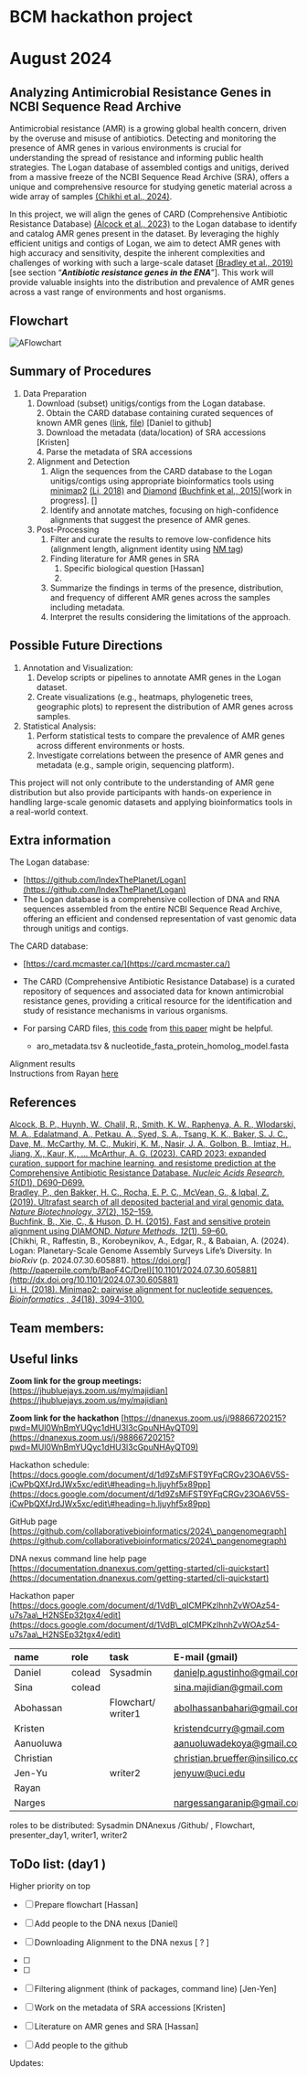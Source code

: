 # 

# BCM hackathon project

# August 2024

## Analyzing Antimicrobial Resistance Genes in NCBI Sequence Read Archive

Antimicrobial resistance (AMR) is a growing global health concern, driven by the overuse and misuse of antibiotics. Detecting and monitoring the presence of AMR genes in various environments is crucial for understanding the spread of resistance and informing public health strategies. The Logan database of assembled contigs and unitigs, derived from a massive freeze of the NCBI Sequence Read Archive (SRA), offers a unique and comprehensive resource for studying genetic material across a wide array of samples [(Chikhi et al., 2024\)](https://paperpile.com/c/BaoF4C/DreI).

In this project, we will align the genes of CARD (Comprehensive Antibiotic Resistance Database) [(Alcock et al., 2023\)](https://paperpile.com/c/BaoF4C/nj8p) to the Logan database to identify and catalog AMR genes present in the dataset. By leveraging the highly efficient unitigs and contigs of Logan, we aim to detect AMR genes with high accuracy and sensitivity, despite the inherent complexities and challenges of working with such a large-scale dataset [(Bradley et al., 2019\)](https://paperpile.com/c/BaoF4C/Zuh9)\[see section “***Antibiotic resistance genes in the ENA***”\]. This work will provide valuable insights into the distribution and prevalence of AMR genes across a vast range of environments and host organisms.


## Flowchart

![AFlowchart](figure/figure_flowchart1.png)


## Summary of Procedures

1. Data Preparation  
   1. Download (subset) unitigs/contigs from the Logan database.  
      2. Obtain the CARD database containing curated sequences of known AMR genes ([link](https://card.mcmaster.ca/download/), [file](https://card.mcmaster.ca/download/0/broadstreet-v3.2.9.tar.bz2)) \[Daniel to github\]  
      3. Download the metadata (data/location) of SRA accessions \[Kristen\]  
      4. Parse the metadata of SRA accessions   
   2. Alignment and Detection  
      1. Align the sequences from the CARD database to the Logan unitigs/contigs using appropriate bioinformatics tools using [minimap2](https://gitlab.pasteur.fr/rchikhi\_pasteur/logan-analysis/-/blob/master/batch/tasks/analysis\_aug26.sh?ref\_type=heads\#L113) [(Li, 2018\)](https://paperpile.com/c/BaoF4C/dzWG) and [Diamond](https://gitlab.pasteur.fr/rchikhi\_pasteur/logan-analysis/-/blob/master/batch/tasks/analysis\_aug26.sh?ref\_type=heads\#L89) [(Buchfink et al., 2015\)](https://paperpile.com/c/BaoF4C/EJYR)\[work in progress\]. \[\]  
      2. Identify and annotate matches, focusing on high-confidence alignments that suggest the presence of AMR genes.  
   3. Post-Processing  
      1. Filter and curate the results to remove low-confidence hits (alignment length, alignment identity using [NM tag](https://github.com/lh3/minimap2/issues/25))  
      2. Finding literature for AMR genes in SRA   
         1. Specific biological question \[Hassan\]  
         2.   
      3. Summarize the findings in terms of the presence, distribution, and frequency of different AMR genes across the samples including metadata.  
      4. Interpret the results considering the limitations of the approach.

## Possible Future Directions

1. Annotation and Visualization:  
   1. Develop scripts or pipelines to annotate AMR genes in the Logan dataset.  
   2. Create visualizations (e.g., heatmaps, phylogenetic trees, geographic plots) to represent the distribution of AMR genes across samples.  
2. Statistical Analysis:  
   1. Perform statistical tests to compare the prevalence of AMR genes across different environments or hosts.  
   2. Investigate correlations between the presence of AMR genes and metadata (e.g., sample origin, sequencing platform).

   

This project will not only contribute to the understanding of AMR gene distribution but also provide participants with hands-on experience in handling large-scale genomic datasets and applying bioinformatics tools in a real-world context.

## Extra information

The Logan database: 

* [https://github.com/IndexThePlanet/Logan](https://github.com/IndexThePlanet/Logan)  
* The Logan database is a comprehensive collection of DNA and RNA sequences assembled from the entire NCBI Sequence Read Archive, offering an efficient and condensed representation of vast genomic data through unitigs and contigs.

The CARD database: 

* [https://card.mcmaster.ca/](https://card.mcmaster.ca/)  
* The CARD (Comprehensive Antibiotic Resistance Database) is a curated repository of sequences and associated data for known antimicrobial resistance genes, providing a critical resource for the identification and study of resistance mechanisms in various organisms.

* For parsing CARD files, [this code](https://github.com/ratschlab/metagraph\_paper\_resources/blob/master/notebooks/metasub.ipynb) from [this paper](https://www.biorxiv.org/content/10.1101/2020.10.01.322164v4) might be helpful.   
  * aro\_metadata.tsv  & nucleotide\_fasta\_protein\_homolog\_model.fasta

Alignment results   
Instructions from Rayan [here](https://docs.google.com/document/d/1bAg4cFNDB3rXXyLHyxT9-8RiK2pos6HegNa8k-3X9dI/edit?usp=sharing)  

## References

[Alcock, B. P., Huynh, W., Chalil, R., Smith, K. W., Raphenya, A. R., Wlodarski, M. A., Edalatmand, A., Petkau, A., Syed, S. A., Tsang, K. K., Baker, S. J. C., Dave, M., McCarthy, M. C., Mukiri, K. M., Nasir, J. A., Golbon, B., Imtiaz, H., Jiang, X., Kaur, K., … McArthur, A. G. (2023). CARD 2023: expanded curation, support for machine learning, and resistome prediction at the Comprehensive Antibiotic Resistance Database. *Nucleic Acids Research*, *51*(D1), D690–D699.](http://paperpile.com/b/BaoF4C/nj8p)  
[Bradley, P., den Bakker, H. C., Rocha, E. P. C., McVean, G., & Iqbal, Z. (2019). Ultrafast search of all deposited bacterial and viral genomic data. *Nature Biotechnology*, *37*(2), 152–159.](http://paperpile.com/b/BaoF4C/Zuh9)  
[Buchfink, B., Xie, C., & Huson, D. H. (2015). Fast and sensitive protein alignment using DIAMOND. *Nature Methods*, *12*(1), 59–60.](http://paperpile.com/b/BaoF4C/EJYR)  
[Chikhi, R., Raffestin, B., Korobeynikov, A., Edgar, R., & Babaian, A. (2024). Logan: Planetary-Scale Genome Assembly Surveys Life’s Diversity. In *bioRxiv* (p. 2024.07.30.605881). https://doi.org/](http://paperpile.com/b/BaoF4C/DreI)[10.1101/2024.07.30.605881](http://dx.doi.org/10.1101/2024.07.30.605881)  
[Li, H. (2018). Minimap2: pairwise alignment for nucleotide sequences. *Bioinformatics* , *34*(18), 3094–3100.](http://paperpile.com/b/BaoF4C/dzWG)

## Team members:

## Useful links

**Zoom link for the group meetings:**   [https://jhubluejays.zoom.us/my/majidian](https://jhubluejays.zoom.us/my/majidian) 

**Zoom link for the hackathon**  [https://dnanexus.zoom.us/j/98866720215?pwd=MUl0WnBmYUQyc1dHU3l3cGpuNHAyQT09](https://dnanexus.zoom.us/j/98866720215?pwd=MUl0WnBmYUQyc1dHU3l3cGpuNHAyQT09) 

Hackathon schedule: [https://docs.google.com/document/d/1d9ZsMiFST9YFqCRGv23OA6V5S-iCwPbQXfJrdJWx5xc/edit\#heading=h.ljuyhf5x89pp](https://docs.google.com/document/d/1d9ZsMiFST9YFqCRGv23OA6V5S-iCwPbQXfJrdJWx5xc/edit\#heading=h.ljuyhf5x89pp)

GitHub page [https://github.com/collaborativebioinformatics/2024\_pangenomegraph](https://github.com/collaborativebioinformatics/2024\_pangenomegraph)

DNA nexus command line help page [https://documentation.dnanexus.com/getting-started/cli-quickstart](https://documentation.dnanexus.com/getting-started/cli-quickstart) 

Hackathon paper   
[https://docs.google.com/document/d/1VdB\_qICMPKzlhnhZvWOAz54-u7s7aa\_H2NSEp32tgx4/edit](https://docs.google.com/document/d/1VdB\_qICMPKzlhnhZvWOAz54-u7s7aa\_H2NSEp32tgx4/edit) 

| name | role | task |  | E-mail (gmail) | Github | dnaNexus |
| :---- | :---- | :---- | :---- | :---- | :---- | :---- |
| Daniel | colead | Sysadmin |  | danielp.agustinho@gmail.com | DanielPAagustinho | DanielPA |
| Sina | colead |  |  | sina.majidian@gmail.com | sinamajidian | smajidian |
| Abohassan |  | Flowchart/ writer1 |  | abolhassanbahari@gmail.com | AbolhassanBahari | abolhassan |
| Kristen |  |  |  | kristendcurry@gmail.com | kdc10 | kristendcurry |
| Aanuoluwa |  |  |  | aanuoluwadekoya@gmail.com | aanuoluwaduro | aanuoluwaduro |
| Christian |  |  |  | christian.brueffer@insilico.consulting | [cbrueffer](https://github.com/cbrueffer) | cbrueffer |
| Jen-Yu |  | writer2 |  | jenyuw@uci.edu | jyw-atgithub | jenyuwang |
| Rayan |   |  |  |  |  |  |
| Narges |  |  |  | nargessangaranip@gmail.com | nargessangaranipour | NargesSangaraniPour |

roles to be distributed: Sysadmin DNAnexus /Github/ , Flowchart,  presenter\_day1, writer1, writer2

## ToDo list: (day1 )

Higher priority on top

- [ ] Prepare flowchart \[Hassan\]  
- [ ] Add people to the DNA nexus \[Daniel\]  
- [ ] Downloading Alignment to the DNA nexus \[ ? \]    
- [ ]    
- [ ]   
- [ ] Filtering alignment (think of packages, command line) \[Jen-Yen\]   
- [ ] Work on the metadata of SRA accessions \[Kristen\]  
- [ ] Literature on AMR genes and SRA \[Hassan\]

- [ ] Add people to the github 

Updates: 

